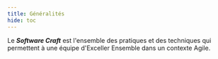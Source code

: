 ```yaml
---
title: Généralités
hide: toc
---
```


Le **_Software Craft_** est l'ensemble des pratiques et des techniques qui permettent à une équipe d'Exceller Ensemble dans un contexte Agile.